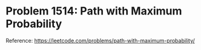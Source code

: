 # Problem 1514: Path with Maximum Probability

Reference: https://leetcode.com/problems/path-with-maximum-probability/